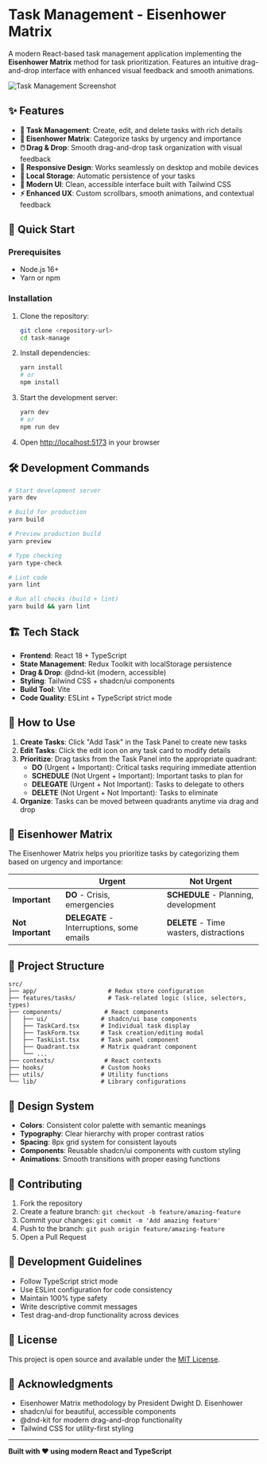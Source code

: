 # Task Management - Eisenhower Matrix

A modern React-based task management application implementing the **Eisenhower Matrix** method for task prioritization. Features an intuitive drag-and-drop interface with enhanced visual feedback and smooth animations.

![Task Management Screenshot](https://via.placeholder.com/800x400/f3f4f6/374151?text=Task+Management+-+Eisenhower+Matrix)

## ✨ Features

- **📝 Task Management**: Create, edit, and delete tasks with rich details
- **🎯 Eisenhower Matrix**: Categorize tasks by urgency and importance
- **🖱️ Drag & Drop**: Smooth drag-and-drop task organization with visual feedback
- **📱 Responsive Design**: Works seamlessly on desktop and mobile devices
- **💾 Local Storage**: Automatic persistence of your tasks
- **🎨 Modern UI**: Clean, accessible interface built with Tailwind CSS
- **⚡ Enhanced UX**: Custom scrollbars, smooth animations, and contextual feedback

## 🚀 Quick Start

### Prerequisites

- Node.js 16+ 
- Yarn or npm

### Installation

1. Clone the repository:
   ```bash
   git clone <repository-url>
   cd task-manage
   ```

2. Install dependencies:
   ```bash
   yarn install
   # or
   npm install
   ```

3. Start the development server:
   ```bash
   yarn dev
   # or
   npm run dev
   ```

4. Open [http://localhost:5173](http://localhost:5173) in your browser

## 🛠️ Development Commands

```bash
# Start development server
yarn dev

# Build for production
yarn build

# Preview production build
yarn preview

# Type checking
yarn type-check

# Lint code
yarn lint

# Run all checks (build + lint)
yarn build && yarn lint
```

## 🏗️ Tech Stack

- **Frontend**: React 18 + TypeScript
- **State Management**: Redux Toolkit with localStorage persistence
- **Drag & Drop**: @dnd-kit (modern, accessible)
- **Styling**: Tailwind CSS + shadcn/ui components
- **Build Tool**: Vite
- **Code Quality**: ESLint + TypeScript strict mode

## 📱 How to Use

1. **Create Tasks**: Click "Add Task" in the Task Panel to create new tasks
2. **Edit Tasks**: Click the edit icon on any task card to modify details
3. **Prioritize**: Drag tasks from the Task Panel into the appropriate quadrant:
   - **DO** (Urgent + Important): Critical tasks requiring immediate attention
   - **SCHEDULE** (Not Urgent + Important): Important tasks to plan for
   - **DELEGATE** (Urgent + Not Important): Tasks to delegate to others
   - **DELETE** (Not Urgent + Not Important): Tasks to eliminate
4. **Organize**: Tasks can be moved between quadrants anytime via drag and drop

## 🎯 Eisenhower Matrix

The Eisenhower Matrix helps you prioritize tasks by categorizing them based on urgency and importance:

| | **Urgent** | **Not Urgent** |
|---|---|---|
| **Important** | **DO** - Crisis, emergencies | **SCHEDULE** - Planning, development |
| **Not Important** | **DELEGATE** - Interruptions, some emails | **DELETE** - Time wasters, distractions |

## 🔧 Project Structure

```
src/
├── app/                    # Redux store configuration
├── features/tasks/         # Task-related logic (slice, selectors, types)
├── components/            # React components
│   ├── ui/               # shadcn/ui base components
│   ├── TaskCard.tsx      # Individual task display
│   ├── TaskForm.tsx      # Task creation/editing modal
│   ├── TaskList.tsx      # Task panel component
│   ├── Quadrant.tsx      # Matrix quadrant component
│   └── ...
├── contexts/              # React contexts
├── hooks/                # Custom hooks
├── utils/                # Utility functions
└── lib/                  # Library configurations
```

## 🎨 Design System

- **Colors**: Consistent color palette with semantic meanings
- **Typography**: Clear hierarchy with proper contrast ratios
- **Spacing**: 8px grid system for consistent layouts
- **Components**: Reusable shadcn/ui components with custom styling
- **Animations**: Smooth transitions with proper easing functions

## 🤝 Contributing

1. Fork the repository
2. Create a feature branch: `git checkout -b feature/amazing-feature`
3. Commit your changes: `git commit -m 'Add amazing feature'`
4. Push to the branch: `git push origin feature/amazing-feature`
5. Open a Pull Request

## 📝 Development Guidelines

- Follow TypeScript strict mode
- Use ESLint configuration for code consistency
- Maintain 100% type safety
- Write descriptive commit messages
- Test drag-and-drop functionality across devices

## 📄 License

This project is open source and available under the [MIT License](LICENSE).

## 🙏 Acknowledgments

- Eisenhower Matrix methodology by President Dwight D. Eisenhower
- shadcn/ui for beautiful, accessible components
- @dnd-kit for modern drag-and-drop functionality
- Tailwind CSS for utility-first styling

---

**Built with ❤️ using modern React and TypeScript**